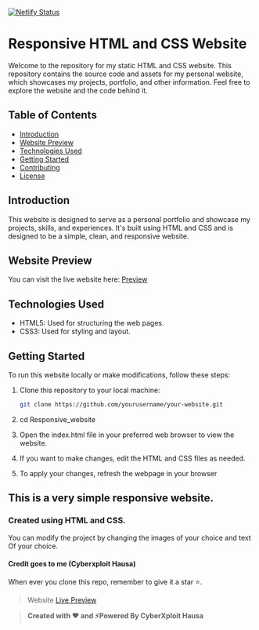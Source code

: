 [![Netlify Status](https://api.netlify.com/api/v1/badges/dc63752a-d04f-4ef2-905e-10ee4407e5bb/deploy-status)](https://app.netlify.com/sites/cyberxploit/deploys)

# Responsive HTML and CSS Website

Welcome to the repository for my static HTML and CSS website. This repository contains the source code and assets for my personal website, which showcases my projects, portfolio, and other information. Feel free to explore the website and the code behind it.

## Table of Contents

- [Introduction](#introduction)
- [Website Preview](#website-preview)
- [Technologies Used](#technologies-used)
- [Getting Started](#getting-started)
- [Contributing](#contributing)
- [License](#license)

## Introduction

This website is designed to serve as a personal portfolio and showcase my projects, skills, and experiences. It's built using HTML and CSS and is designed to be a simple, clean, and responsive website.

## Website Preview

You can visit the live website here: [Preview](https://cyberxploit.netlify.app)

## Technologies Used

- HTML5: Used for structuring the web pages.
- CSS3: Used for styling and layout.


## Getting Started

To run this website locally or make modifications, follow these steps:

1. Clone this repository to your local machine:

   ```bash
   git clone https://github.com/yourusername/your-website.git
2. cd Responsive_website
3. Open the index.html file in your preferred web browser to view the website.
4. If you want to make changes, edit the HTML and CSS files as needed.
5. To apply your changes, refresh the webpage in your browser



## This is a very simple responsive website.

### Created using HTML and CSS.

You can modify the project by changing the images of your choice and text
Of your choice.

#### Credit goes to me (Cyberxploit Hausa)

When ever you clone this repo, remember to give it a star ⭐.

> Website [Live Preview](https://cyberxploit.netlify.app/)

> **Created with ❤️ and ⚡Powered By CyberXploit Hausa**
